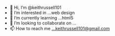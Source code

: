 - 👋 Hi, I’m @keithrussell101
- 👀 I’m interested in ...web design
- 🌱 I’m currently learning ...html5
- 💞️ I’m looking to collaborate on ...
- 📫 How to reach me ...keithrussell101@gmail.com

<!---
keithrussell101/keithrussell101 is a ✨ special ✨ repository because its `README.md` (this file) appears on your GitHub profile.
You can click the Preview link to take a look at your changes.
--->
